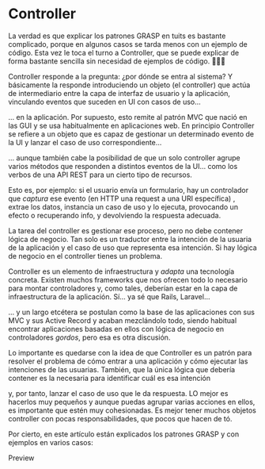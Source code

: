 # Controller

La verdad es que explicar los patrones GRASP en tuits es bastante complicado, porque en algunos casos se tarda menos con un ejemplo de código. Esta vez le toca el turno a Controller, que se puede explicar de forma bastante sencilla sin necesidad de ejemplos de código. 🧻👇🏼

Controller responde a la pregunta: ¿por dónde se entra al sistema? Y básicamente la responde introduciendo un objeto (el controller) que actúa de intermediario entre la capa de interfaz de usuario y la aplicación, vinculando eventos que suceden en UI con casos de uso…

… en la aplicación. Por supuesto, esto remite al patrón MVC que nació en las GUI y se usa habitualmente en aplicaciones web. En principio Controller se refiere a un objeto que es capaz de gestionar un determinado evento de la UI y lanzar el caso de uso correspondiente…

… aunque también cabe la posibilidad de que un solo controller agrupe varios métodos que responden a distintos eventos de la UI… como los verbos de una API REST para un cierto tipo de recursos.

Esto es, por ejemplo: si el usuario envía un formulario, hay un controlador que _captura_ ese evento (en HTTP una request a una URI específica) , extrae los datos, instancia un caso de uso y lo ejecuta, provocando un efecto o recuperando info, y devolviendo la respuesta adecuada.

La tarea del controller es gestionar ese proceso, pero no debe contener lógica de negocio. Tan solo es un traductor entre la intención de la usuaria de la aplicación y el caso de uso que representa esa intención. Si hay lógica de negocio en el controller tienes un problema.

Controller es un elemento de infraestructura y _adapta_ una tecnología concreta. Existen muchos frameworks que nos ofrecen todo lo necesario para montar controladores y, como tales, deberían estar en la capa de infraestructura de la aplicación. Sí… ya sé que Rails, Laravel…

… y un largo etcétera se postulan como la base de las aplicaciones con sus MVC y sus Active Record y acaban mezclándolo todo, siendo habitual encontrar aplicaciones basadas en ellos con lógica de negocio en controladores _gordos_, pero esa es otra discusión.

Lo importante es quedarse con la idea de que Controller es un patrón para resolver el problema de cómo entrar a una aplicación y cómo ejecutar las intenciones de las usuarias. También, que la única lógica que debería contener es la necesaria para identificar cuál es esa intención

y, por tanto, lanzar el caso de uso que le da respuesta. LO mejor es hacerlos muy pequeños y aunque puedas agrupar varias acciones en ellos, es importante que estén muy cohesionadas. Es mejor tener muchos objetos controller con pocas responsabilidades, que pocos que hacen de tó.

Por cierto, en este artículo están explicados los patrones GRASP y con ejemplos en varios casos:

Preview

